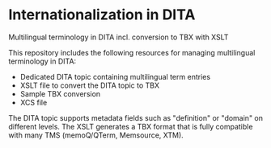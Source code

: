 # Internationalization in DITA
Multilingual terminology in DITA incl. conversion to TBX with XSLT

This repository includes the following resources for managing multilingual terminology in DITA:
- Dedicated DITA topic containing multilingual term entries
- XSLT file to convert the DITA topic to TBX
- Sample TBX conversion
- XCS file

The DITA topic supports metadata fields such as "definition" or "domain" on different levels. The XSLT generates a TBX format that is fully compatible with many TMS (memoQ/QTerm, Memsource, XTM).
